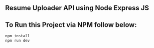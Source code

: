 ## Resume Uploader API using Node Express JS
### 

## To Run this Project via NPM follow below:

```bash
npm install
npm run dev
```

